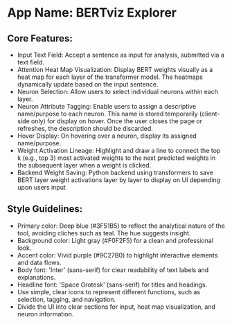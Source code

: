 # **App Name**: BERTviz Explorer

## Core Features:

- Input Text Field: Accept a sentence as input for analysis, submitted via a text field.
- Attention Heat Map Visualization: Display BERT weights visually as a heat map for each layer of the transformer model. The heatmaps dynamically update based on the input sentence.
- Neuron Selection: Allow users to select individual neurons within each layer.
- Neuron Attribute Tagging: Enable users to assign a descriptive name/purpose to each neuron. This name is stored temporarily (client-side only) for display on hover. Once the user closes the page or refreshes, the description should be discarded.
- Hover Display: On hovering over a neuron, display its assigned name/purpose.
- Weight Activation Lineage: Highlight and draw a line to connect the top k (e.g., top 3) most activated weights to the next predicted weights in the subsequent layer when a weight is clicked.
- Backend Weight Saving: Python backend using transformers to save BERT layer weight activations layer by layer to display on UI depending upon users input

## Style Guidelines:

- Primary color: Deep blue (#3F51B5) to reflect the analytical nature of the tool, avoiding cliches such as teal. The hue suggests insight.
- Background color: Light gray (#F0F2F5) for a clean and professional look.
- Accent color: Vivid purple (#9C27B0) to highlight interactive elements and data flows.
- Body font: 'Inter' (sans-serif) for clear readability of text labels and explanations.
- Headline font: 'Space Grotesk' (sans-serif) for titles and headings.
- Use simple, clear icons to represent different functions, such as selection, tagging, and navigation.
- Divide the UI into clear sections for input, heat map visualization, and neuron information.
